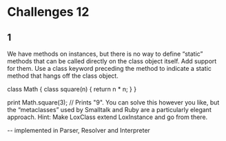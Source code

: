 # Challenges 12

## 1

We have methods on instances, but there is no way to define “static” methods that can be called directly on the class object itself. 
Add support for them. 
Use a class keyword preceding the method to indicate a static method that hangs off the class object.

class Math {
class square(n) {
return n * n;
}
}

print Math.square(3); // Prints "9".
You can solve this however you like, but the “metaclasses” used by Smalltalk and Ruby are a particularly elegant approach. Hint: Make LoxClass extend LoxInstance and go from there.

--
implemented in Parser, Resolver and Interpreter

